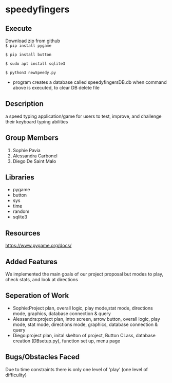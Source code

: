 # speedyfingers

## Execute
Download zip from github  
`$ pip install pygame`

`$ pip install button`

`$ sudo apt install sqlite3`

`$ python3 newSpeedy.py`

- program creates a database called speedyfingersDB.db when command above is executed, to clear DB delete file


## Description
a speed typing application/game for users to test, improve, and challenge their keyboard typing abilities 

## Group Members
1. Sophie Pavia
2. Alessandra Carbonel
3. Diego De Saint Malo

## Libraries
- pygame
- button
- sys
- time
- random
- sqlite3

## Resources
https://www.pygame.org/docs/
## Added Features 
We implemented the main goals of our project proposal but modes to play, check stats, and look at directions

## Seperation of Work
- Sophie:Project plan, overall logic, play mode,stat mode, directions mode, graphics, database connection & query
- Alessandra:project plan, intro screen, arrow button, overall logic, play mode, stat mode, directions mode, graphics, database connection & query 
- Diego:project plan, inital skelton of project, Button CLass, database creation (DBsetup.py), function set up, menu page

## Bugs/Obstacles Faced
Due to time constraints there is only one level of 'play' (one level of difficulity)

